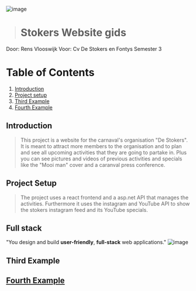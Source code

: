 ![image](https://user-images.githubusercontent.com/73878099/172373718-1e27b565-88ea-44ab-bbdc-255b3256cc2f.png)

># Stokers Website gids
Door: Rens Vlooswijk
Voor: Cv De Stokers en Fontys Semester 3

# Table of Contents
1. [Introduction](#Introduction)
2. [Project setup](#project-setup)
3. [Third Example](#third-example)
4. [Fourth Example](#fourth-examplehttpwwwfourthexamplecom)


## Introduction
>This project is a website for the carnaval's organisation "De Stokers".
>It is meant to attract more members to the organisation and to plan and see all upcoming activities that they are going to partake in. Plus you can see pictures and videos of previous activities and specials like the "Mooi man" cover and a caranval press conference.

## Project Setup
>The project uses a react frontend and a asp.net API that manages the activities.
>Furthermore it uses the instagram and YouTube API to show the stokers instagram feed and its YouTube specials.

## Full stack
"You design and build **user-friendly**, **full-stack** web applications."
![image](https://user-images.githubusercontent.com/73878099/173580473-793f520f-2152-4583-8eb5-1c19c9bfd9b3.png)




## Third Example
## [Fourth Example](http://www.fourthexample.com) 
